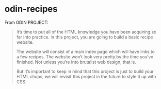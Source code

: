 # odin-recipes

From ODIN PROJECT:
> It’s time to put all of the HTML knowledge you have been acquiring so far into practice. In this project, you are going to build a basic recipe website.
>
>The website will consist of a main index page which will have links to a few recipes. The website won’t look very pretty by the time you’ve finished. Not unless you’re into brutalist web design, that is.
>
>But it’s important to keep in mind that this project is just to build your HTML chops; we will revisit this project in the future to style it up with CSS.